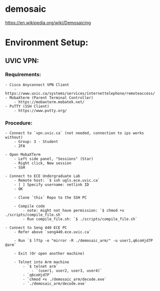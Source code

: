 # demosaic

https://en.wikipedia.org/wiki/Demosaicing

# Environment Setup:

## UVIC VPN:

### Requirements:

    - Cisco Anyconnect VPN Client
        - https://www.uvic.ca/systems/services/internettelephone/remoteaccess/
    - MobaXterm (Parent Terminal Controller)
        - https://mobaxterm.mobatek.net/
    - PuTTY (SSH Client)
        - https://www.putty.org/

### Procedure:

    - Connect to `vpn.uvic.ca` (not needed, connection to ips works without)
        - Group: 3 - Student
        - 2FA

    - Open MobaXTerm
        - Left side panel, "Sessions" (Star)
        - Right click, New session
        - SSH

    - Connect to ECE Undergraduate Lab
        - Remote host: `$ ssh ugls.ece.uvic.ca`
        - [ ] Specify username: netlink ID
        - OK

        - Clone `this` Repo to the SSH PC

        - Compile code
            - note: might not have permission: `$ chmod +x ./scripts/compile_file.sh`
            - Run compile_file.sh: `$ ./scripts/compile_file.sh`

    - Connect to Seng 440 ECE PC
        - Refer above `seng440.ece.uvic.ca`

        - Run `$ lftp -e "mirror -R ./demosaic_arm/" -u user1,q6coHjd7P @arm`

        - Exit (Or open another machine)

        - Telnet into Arm machine
            - `$ telnet arm`
                - `(user1, user2, user3, user4)`
            - `q6coHjd7P`
            - `chmod +x ./demosaic_arm/decode.exe`
            - `./demosaic_arm/decode.exe`
